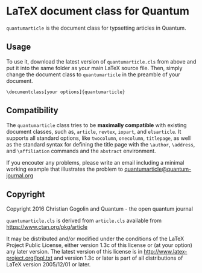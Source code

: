 # LaTeX document class for Quantum

`quantumarticle` is the document class for typsetting articles in Quantum.

## Usage

To use it, download the latest version of `quantumarticle.cls` from above and put it into the same folder as your main LaTeX source file.
Then, simply change the document class to `quantumarticle` in the preamble of your document.

    \documentclass[your options]{quantumarticle}

## Compatibility

The `quantumarticle` class tries to be **maximally compatible** with existing document classes, such as, `article`, `revtex`, `iopart`, and `elsarticle`. It supports all standard options, like `twocolumn`, `onecolumn`, `titlepage`, as well as the standard syntax for defining the title page with the `\author`, `\address`, and `\affiliation` commands and the `abstract` environment.

If you encouter any problems, please write an email including a minimal working example that illustrates the problem to quantumarticle@quantum-journal.org

## Copyright

Copyright 2016
Christian Gogolin and Quantum - the open quantum journal

`quantumarticle.cls` is derived from `article.cls` available from
https://www.ctan.org/pkg/article

It may be distributed and/or modified under the
conditions of the LaTeX Project Public License, either version 1.3c
of this license or (at your option) any later version.
The latest version of this license is in
http://www.latex-project.org/lppl.txt
and version 1.3c or later is part of all distributions of LaTeX
version 2005/12/01 or later.
